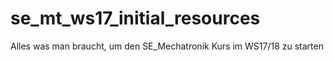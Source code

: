 # se_mt_ws17_initial_resources
Alles was man braucht, um den SE_Mechatronik Kurs im WS17/18 zu starten
